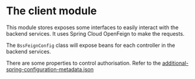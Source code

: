 # The client module

This module stores exposes some interfaces to easily interact with the backend services.
It uses Spring Cloud OpenFeign to make the requests.

The `BssFeignConfig` class will expose beans for each controller in the backend services.

There are some properties to control authorisation.
Refer to the [additional-spring-configuration-metadata.json][metadata-json]


[metadata-json]: src/main/resources/META-INF/additional-spring-configuration-metadata.json